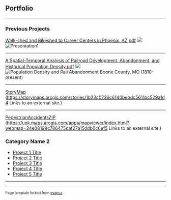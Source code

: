 ## Portfolio

---

### Previous Projects


[Walk-shed and Bikeshed to Career Centers in Phoenix, AZ.pdf](https://github.com/ksaves/ksaves.github.io/files/10789440/Walk-shed.and.Bikeshed.to.Career.Centers.in.Phoenix.AZ.pdf)
<img src="images/!Presentation1.jpg?raw=true"/>
![Presentation1](https://user-images.githubusercontent.com/109261218/220243375-df30ed61-17ea-4259-bf42-cfc5b599fce4.png)


---
[A Spatial-Temporal Analysis of Railroad Development, Abandonment, and Historical Population Density.pdf](https://github.com/ksaves/ksaves.github.io/files/10789474/A.Spatial-Temporal.Analysis.of.Railroad.Development.Abandonment.and.Historical.Population.Density.pdf)
<img src="images/!Presentation1.jpg?raw=true"/>
![Population Density and Rail Abandonment Boone County, MO (1810-present)](https://user-images.githubusercontent.com/109261218/220252190-1617138a-35cc-4757-afe6-323e05e477a4.png)

---
[StoryMap](https://user-images.githubusercontent.com/109261218/221742463-c9c50b18-f6a1-42aa-a9c4-e372f5bc1bf1.png)
(https://storymaps.arcgis.com/stories/1b23c0736c6140bebdc5611bc529a1d4 Links to an external site.)

---
[PedestrianAccidentsZIP](https://user-images.githubusercontent.com/109261218/221751262-2a851bf2-1b1d-4cca-bb0b-b90441141b37.png)
(https://uok.maps.arcgis.com/apps/mapviewer/index.html?webmap=24e08199c786475caf27a15ddb0c6ef5 Links to an external site.)


### Category Name 2

- [Project 1 Title](http://example.com/)
- [Project 2 Title](http://example.com/)
- [Project 3 Title](http://example.com/)
- [Project 4 Title](http://example.com/)
- [Project 5 Title](http://example.com/)

---




---
<p style="font-size:11px">Page template forked from <a href="https://github.com/evanca/quick-portfolio">evanca</a></p>
<!-- Remove above link if you don't want to attibute -->

